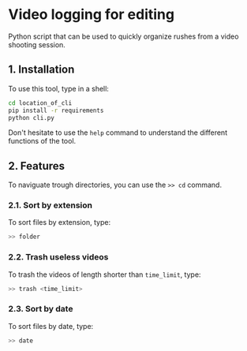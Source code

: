 # Video logging for editing

Python script that can be used to quickly organize rushes from a video shooting session.

## 1. Installation

To use this tool, type in a shell:
```bash
cd location_of_cli
pip install -r requirements
python cli.py
```

Don't hesitate to use the `help` command to understand the different functions of the tool.

## 2. Features

To naviguate trough directories, you can use the `>> cd` command.

### 2.1. Sort by extension
To sort files by extension, type:
```bash
>> folder
```

### 2.2. Trash useless videos
To trash the videos of length shorter than `time_limit`, type:
```bash
>> trash <time_limit>
```

### 2.3. Sort by date
To sort files by date, type:
```bash
>> date
```
